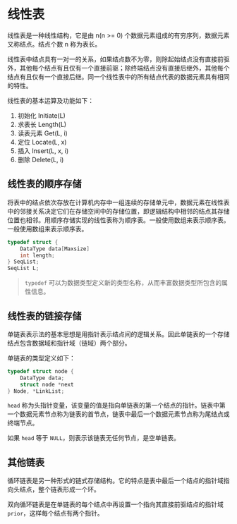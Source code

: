 # 线性表

线性表是一种线性结构，它是由 n(n >= 0) 个数据元素组成的有穷序列，数据元素又称结点。结点个数 n 称为表长。

线性表中结点具有一对一的关系，如果结点数不为零，则除起始结点没有直接前驱外，其他每个结点有且仅有一个直接前驱；除终端结点没有直接后继外，其他每个结点有且仅有一个直接后继。同一个线性表中的所有结点代表的数据元素具有相同的特性。

线性表的基本运算及功能如下：
1. 初始化 Initiate(L)
2. 求表长 Length(L)
3. 读表元素 Get(L, i)
4. 定位 Locate(L, x)
5. 插入 Insert(L, x, i)
6. 删除 Delete(L, i)

## 线性表的顺序存储

将表中的结点依次存放在计算机内存中一组连续的存储单元中，数据元素在线性表中的邻接关系决定它们在存储空间中的存储位置，即逻辑结构中相邻的结点其存储位置也相邻。用顺序存储实现的线性表称为顺序表。一般使用数组来表示顺序表。一般使用数组来表示顺序表。

```c++
typedef struct {
    DataType data[Maxsize]
    int length;
} SeqList;
SeqList L;
```

> `typedef` 可以为数据类型定义新的类型名称，从而丰富数据类型所包含的属性信息。 

## 线性表的链接存储

单链表表示法的基本思想是用指针表示结点间的逻辑关系。因此单链表的一个存储结点包含数据域和指针域（链域）两个部分。

单链表的类型定义如下：

```c++
typedef struct node {
    DataType data;
    struct node *next
} Node, *LinkList;
``` 

`head` 称为头指针变量，该变量的值是指向单链表的第一个结点的指针。链表中第一个数据元素节点称为链表的首节点，链表中最后一个数据元素节点称为尾结点或终端节点。

如果 `head` 等于 `NULL`，则表示该链表无任何节点，是空单链表。

## 其他链表

循环链表是另一种形式的链式存储结构。它的特点是表中最后一个结点的指针域指向头结点，整个链表形成一个环。

双向循环链表是在单链表的每个结点中再设置一个指向其直接前驱结点的指针域 `prior`，这样每个结点有两个指针。